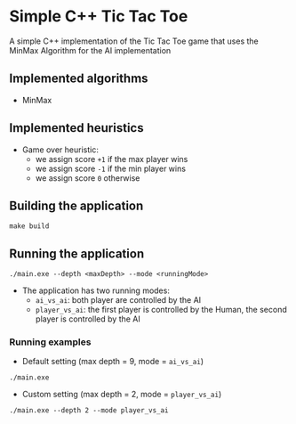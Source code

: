 # Simple C++ Tic Tac Toe

A simple C++ implementation of the Tic Tac Toe game that uses the MinMax Algorithm for the AI implementation

## Implemented algorithms

- MinMax

## Implemented heuristics

- Game over heuristic:
    - we assign score `+1` if the max player wins
    - we assign score `-1` if the min player wins
    - we assign score `0` otherwise

## Building the application

`make build`

## Running the application

`./main.exe --depth <maxDepth> --mode <runningMode>`

- The application has two running modes:
    - `ai_vs_ai`: both player are controlled by the AI
    - `player_vs_ai`: the first player is controlled by the Human, the second player is controlled by the AI

### Running examples
- Default setting (max depth = 9, mode = `ai_vs_ai`)

`./main.exe`

- Custom setting (max depth = 2, mode = `player_vs_ai`)

`./main.exe --depth 2 --mode player_vs_ai`

